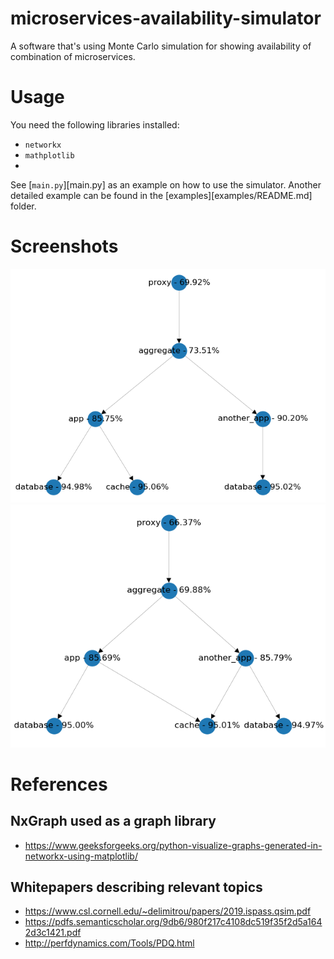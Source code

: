 # microservices-availability-simulator
A software that's using Monte Carlo simulation for showing availability of combination of microservices.

# Usage
You need the following libraries installed:
- `networkx`
- `mathplotlib`
- 
See [`main.py`][main.py] as an example on how to use the simulator.
Another detailed example can be found in the [examples][examples/README.md] folder.

# Screenshots
![screenshot1](docs/service_dependency_graph.png)
![screenshot2](docs/service_dependency_graph_shared_cache.png)

# References

## NxGraph used as a graph library
- https://www.geeksforgeeks.org/python-visualize-graphs-generated-in-networkx-using-matplotlib/


## Whitepapers describing relevant topics
- https://www.csl.cornell.edu/~delimitrou/papers/2019.ispass.qsim.pdf
- https://pdfs.semanticscholar.org/9db6/980f217c4108dc519f35f2d5a1642d3c1421.pdf
- http://perfdynamics.com/Tools/PDQ.html